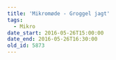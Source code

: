 ```yaml
---
title: 'Mikromøde - Groggel jagt'
tags:
  - Mikro
date_start: 2016-05-26T15:00:00
date_end: 2016-05-26T16:30:00
old_id: 5873
---
```

